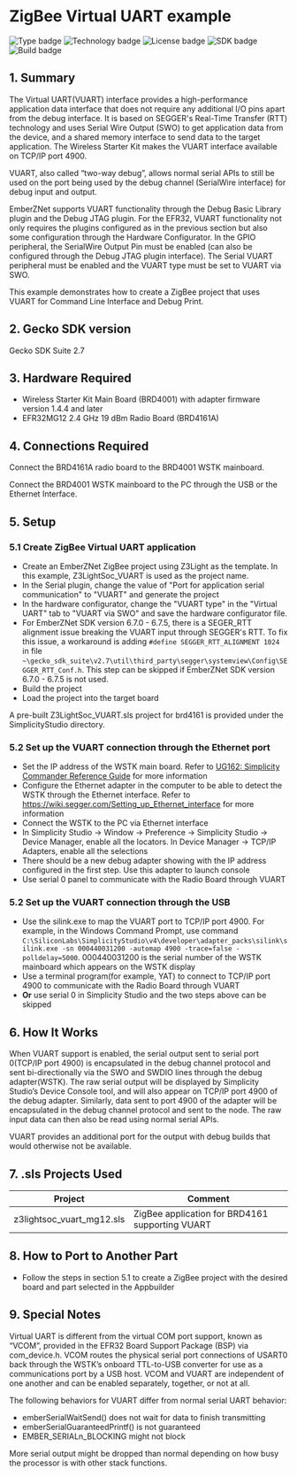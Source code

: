 # ZigBee Virtual UART example #

![Type badge](https://img.shields.io/badge/dynamic/json?url=https://raw.githubusercontent.com/SiliconLabs/application_examples_ci/master/zigbee_applications/zigbee_virtual_uart_common.json&label=Type&query=type&color=green)
![Technology badge](https://img.shields.io/badge/dynamic/json?url=https://raw.githubusercontent.com/SiliconLabs/application_examples_ci/master/zigbee_applications/zigbee_virtual_uart_common.json&label=Technology&query=technology&color=green)
![License badge](https://img.shields.io/badge/dynamic/json?url=https://raw.githubusercontent.com/SiliconLabs/application_examples_ci/master/zigbee_applications/zigbee_virtual_uart_common.json&label=License&query=license&color=green)
![SDK badge](https://img.shields.io/badge/dynamic/json?url=https://raw.githubusercontent.com/SiliconLabs/application_examples_ci/master/zigbee_applications/zigbee_virtual_uart_common.json&label=SDK&query=sdk&color=green)
![Build badge](https://img.shields.io/endpoint?url=https://raw.githubusercontent.com/SiliconLabs/application_examples_ci/master/zigbee_applications/zigbee_virtual_uart_build_status.json)

## 1. Summary ##

The Virtual UART(VUART) interface provides a high-performance application data interface that does not require any additional I/O pins apart from the debug interface. It is based on SEGGER's Real-Time Transfer (RTT) technology and uses Serial Wire Output (SWO) to get application data from the device, and a shared memory interface to send data to the target application. The Wireless Starter Kit makes the VUART interface available on TCP/IP port 4900.

VUART, also called “two-way debug”, allows normal serial APIs to still be used on the port being used by the debug channel (SerialWire interface) for debug input and output.

EmberZNet supports VUART functionality through the Debug Basic Library plugin and the Debug JTAG plugin. For the EFR32, VUART functionality not only requires the plugins configured as in the previous section but also some configuration through the Hardware Configurator. In the GPIO peripheral, the SerialWire Output Pin must be enabled (can also be configured through the Debug JTAG plugin interface). The Serial VUART peripheral must be enabled and the VUART type must be set to VUART via SWO.

This example demonstrates how to create a ZigBee project that uses VUART for Command Line Interface and Debug Print.

## 2. Gecko SDK version ##

Gecko SDK Suite 2.7

## 3. Hardware Required ##

- Wireless Starter Kit Main Board (BRD4001) with adapter firmware version 1.4.4 and later
- EFR32MG12 2.4 GHz 19 dBm Radio Board (BRD4161A)

## 4. Connections Required ##

Connect the BRD4161A radio board to the BRD4001 WSTK mainboard.

Connect the BRD4001 WSTK mainboard to the PC through the USB or the Ethernet Interface.

## 5. Setup ##

### 5.1 Create ZigBee Virtual UART application ###

- Create an EmberZNet ZigBee project using Z3Light as the template. In this example, Z3LightSoc_VUART is used as the project name.
- In the Serial plugin, change the value of "Port for application serial communication" to "VUART" and generate the project
- In the hardware configurator, change the "VUART type" in the "Virtual UART" tab to "VUART via SWO" and save the hardware configurator file.
- For EmberZNet SDK version 6.7.0 - 6.7.5, there is a SEGER_RTT alignment issue breaking the VUART input through SEGGER's RTT. To fix this issue, a workaround is adding `#define SEGGER_RTT_ALIGNMENT 1024` in file `~\gecko_sdk_suite\v2.7\util\third_party\segger\systemview\Config\SEGGER_RTT_Conf.h`. This step can be skipped if EmberZNet SDK version 6.7.0 - 6.7.5 is not used.
- Build the project
- Load the project into the target board

A pre-built Z3LightSoc_VUART.sls project for brd4161 is provided under the SimplicityStudio directory.

### 5.2 Set up the VUART connection through the Ethernet port ###

- Set the IP address of the WSTK main board. Refer to [UG162: Simplicity Commander Reference Guide](https://www.silabs.com/documents/public/user-guides/ug162-simplicity-commander-reference-guide.pdf) for more information
- Configure the Ethernet adapter in the computer to be able to detect the WSTK through the Ethernet interface. Refer to https://wiki.segger.com/Setting_up_Ethernet_interface for more information
- Connect the WSTK to the PC via Ethernet interface
- In Simplicity Studio → Window → Preference → Simplicity Studio → Device Manager, enable all the locators. In Device Manager → TCP/IP Adapters, enable all the selections
- There should be a new debug adapter showing with the IP address configured in the first step. Use this adapter to launch console
- Use serial 0 panel to communicate with the Radio Board through VUART

### 5.2 Set up the VUART connection through the USB ###

- Use the silink.exe to map the VUART port to TCP/IP port 4900. For example, in the Windows Command Prompt, use command `C:\SiliconLabs\SimplicityStudio\v4\developer\adapter_packs\silink\silink.exe -sn 000440031200 -automap 4900 -trace=false -polldelay=5000`. 000440031200 is the serial number of the WSTK mainboard which appears on the WSTK display
- Use a terminal program(for example, YAT) to connect to TCP/IP port 4900 to communicate with the Radio Board through VUART
- **Or** use serial 0 in Simplicity Studio and the two steps above can be skipped

## 6. How It Works ##

When VUART support is enabled, the serial output sent to serial port 0(TCP/IP port 4900) is encapsulated in the debug channel protocol and sent bi-directionally via the SWO and SWDIO lines through the debug adapter(WSTK). The raw serial output will be displayed by Simplicity Studio’s Device Console tool, and will also appear on TCP/IP port 4900 of the debug adapter. Similarly, data sent to port 4900 of the adapter will be encapsulated in the debug channel protocol and sent to the node. The raw input data can then also be read using normal serial APIs.

VUART provides an additional port for the output with debug builds that would otherwise not be available.

## 7. .sls Projects Used ##

Project | Comment
-|-|
z3lightsoc_vuart_mg12.sls | ZigBee application for BRD4161 supporting VUART

## 8. How to Port to Another Part ##

- Follow the steps in section 5.1 to create a ZigBee project with the desired board and part selected in the Appbuilder

## 9. Special Notes ##

Virtual UART is different from the virtual COM port support, known as “VCOM”, provided in the EFR32 Board Support Package (BSP) via com_device.h. VCOM routes the physical serial port connections of USART0 back through the WSTK’s onboard TTL-to-USB converter for use as a communications port by a USB host. VCOM and VUART are independent of one another and can be enabled separately, together, or not at all.

The following behaviors for VUART differ from normal serial UART behavior:

- emberSerialWaitSend() does not wait for data to finish transmitting
- emberSerialGuaranteedPrintf() is not guaranteed
- EMBER_SERIALn_BLOCKING might not block

More serial output might be dropped than normal depending on how busy the processor is with other stack functions.
